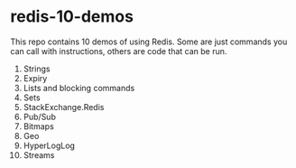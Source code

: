 # redis-10-demos

This repo contains 10 demos of using Redis. Some are just commands you can call with instructions, others are code that can be run.

1. Strings
2. Expiry
3. Lists and blocking commands
4. Sets
5. StackExchange.Redis
6. Pub/Sub
7. Bitmaps
8. Geo
9. HyperLogLog
10. Streams